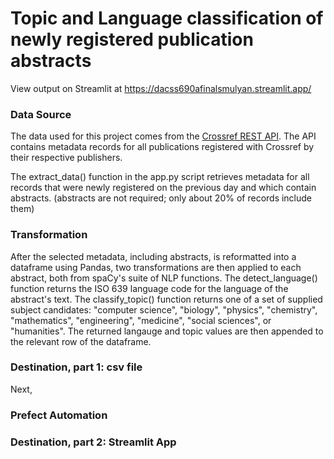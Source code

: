 # Topic and Language classification of newly registered publication abstracts

View output on Streamlit at
https://dacss690afinalsmulyan.streamlit.app/

### Data Source
The data used for this project comes from the [Crossref REST API](https://api.crossref.org). The API contains 
metadata records for all publications registered with Crossref by their respective publishers. 

The extract_data() function in the app.py script retrieves metadata for all records that were newly registered on 
the previous day and which contain abstracts.  (abstracts are not required; only about 20% of records include them)

### Transformation
After the selected metadata, including abstracts, is reformatted into a dataframe using Pandas, two transformations 
are then applied to each abstract, both from spaCy's suite of NLP functions. The detect_language() function returns the 
ISO 639 language code for the language of the abstract's text.  The classify_topic() function returns one of a set 
of supplied subject candidates: "computer science", "biology", "physics", "chemistry", "mathematics", "engineering", 
"medicine", "social sciences", or "humanities".   The returned langauge and topic values are then appended to the 
relevant row of the dataframe. 

### Destination, part 1: csv file
Next,

### Prefect Automation

### Destination, part 2: Streamlit App

